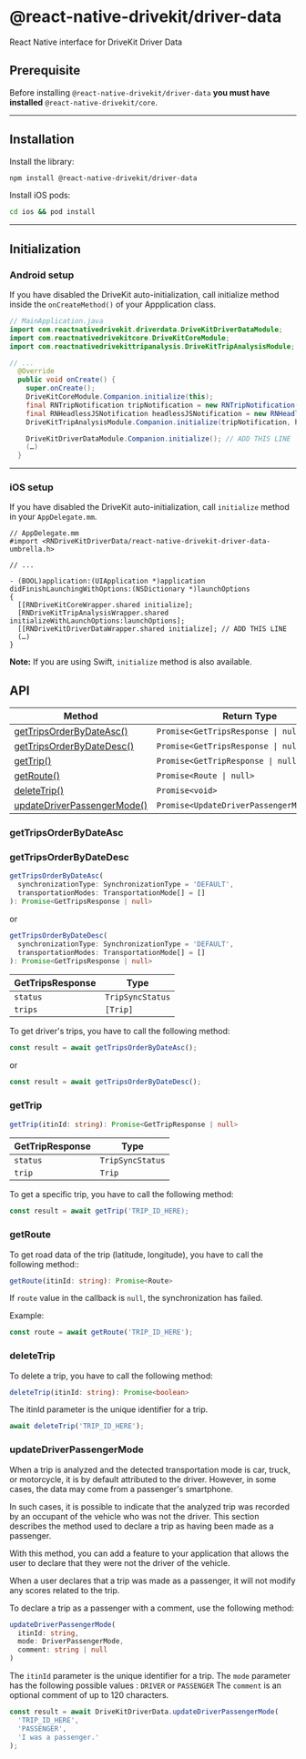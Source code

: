 # @react-native-drivekit/driver-data

React Native interface for DriveKit Driver Data

## Prerequisite

Before installing `@react-native-drivekit/driver-data` **you must have installed** `@react-native-drivekit/core`.

---

## Installation

Install the library:

```sh
npm install @react-native-drivekit/driver-data
```

Install iOS pods:

```sh
cd ios && pod install
```

---

## Initialization

### Android setup

If you have disabled the DriveKit auto-initialization, call initialize method inside the `onCreateMethod()` of your Appplication class.

```java
// MainApplication.java
import com.reactnativedrivekit.driverdata.DriveKitDriverDataModule;
import com.reactnativedrivekitcore.DriveKitCoreModule;
import com.reactnativedrivekittripanalysis.DriveKitTripAnalysisModule;

// ...
  @Override
  public void onCreate() {
    super.onCreate();
    DriveKitCoreModule.Companion.initialize(this);
    final RNTripNotification tripNotification = new RNTripNotification("Notification title", "Notification description", R.drawable.common_google_signin_btn_icon_dark)
    final RNHeadlessJSNotification headlessJSNotification = new RNHeadlessJSNotification("Notification title", "Notification description");
    DriveKitTripAnalysisModule.Companion.initialize(tripNotification, headlessJSNotification);

    DriveKitDriverDataModule.Companion.initialize(); // ADD THIS LINE
    (…)
  }
```

---

### iOS setup

If you have disabled the DriveKit auto-initialization, call `initialize` method in your `AppDelegate.mm`.

```objc
// AppDelegate.mm
#import <RNDriveKitDriverData/react-native-drivekit-driver-data-umbrella.h>

// ...

- (BOOL)application:(UIApplication *)application didFinishLaunchingWithOptions:(NSDictionary *)launchOptions
{
  [[RNDriveKitCoreWrapper.shared initialize];
  [RNDriveKitTripAnalysisWrapper.shared initializeWithLaunchOptions:launchOptions];
  [[RNDriveKitDriverDataWrapper.shared initialize]; // ADD THIS LINE
  (…)
}
```

**Note:** If you are using Swift, `initialize` method is also available.

## API

| Method                                                    | Return Type                                | iOS | Android |
| --------------------------------------------------------- | ------------------------------------------ | :-: | :-----: |
| [getTripsOrderByDateAsc()](#gettripsorderbydateasc)       | `Promise<GetTripsResponse \| null>`        | ✅  |   ✅    |
| [getTripsOrderByDateDesc()](#gettripsorderbydatedesc)     | `Promise<GetTripsResponse \| null>`        | ✅  |   ✅    |
| [getTrip()](#gettrip)                                     | `Promise<GetTripResponse \| null>`         | ✅  |   ✅    |
| [getRoute()](#getRoute)                                   | `Promise<Route \| null>`                   | ✅  |   ✅    |
| [deleteTrip()](#deletetrip)                               | `Promise<void>`                            | ✅  |   ✅    |
| [updateDriverPassengerMode()](#updatedriverpassengermode) | `Promise<UpdateDriverPassengerModeStatus>` | ✅  |   ✅    |

### getTripsOrderByDateAsc

### getTripsOrderByDateDesc

```typescript
getTripsOrderByDateAsc(
  synchronizationType: SynchronizationType = 'DEFAULT',
  transportationModes: TransportationMode[] = []
): Promise<GetTripsResponse | null>
```

or

```typescript
getTripsOrderByDateDesc(
  synchronizationType: SynchronizationType = 'DEFAULT',
  transportationModes: TransportationMode[] = []
): Promise<GetTripsResponse | null>
```

| GetTripsResponse | Type             |
| ---------------- | ---------------- |
| `status`         | `TripSyncStatus` |
| `trips`          | `[Trip]`         |

To get driver's trips, you have to call the following method:

```typescript
const result = await getTripsOrderByDateAsc();
```

or

```typescript
const result = await getTripsOrderByDateDesc();
```

### getTrip

```typescript
getTrip(itinId: string): Promise<GetTripResponse | null>
```

| GetTripResponse | Type             |
| --------------- | ---------------- |
| `status`        | `TripSyncStatus` |
| `trip`          | `Trip`           |

To get a specific trip, you have to call the following method:

```typescript
const result = await getTrip('TRIP_ID_HERE);
```

### getRoute

To get road data of the trip (latitude, longitude), you have to call the following method::

```typescript
getRoute(itinId: string): Promise<Route>
```

If `route` value in the callback is `null`, the synchronization has failed.

Example:

```typescript
const route = await getRoute('TRIP_ID_HERE');
```

### deleteTrip

To delete a trip, you have to call the following method:

```typescript
deleteTrip(itinId: string): Promise<boolean>
```

The itinId parameter is the unique identifier for a trip.

```typescript
await deleteTrip('TRIP_ID_HERE');
```

### updateDriverPassengerMode

When a trip is analyzed and the detected transportation mode is car, truck, or motorcycle, it is by default attributed to the driver. However, in some cases, the data may come from a passenger's smartphone.

In such cases, it is possible to indicate that the analyzed trip was recorded by an occupant of the vehicle who was not the driver.
This section describes the method used to declare a trip as having been made as a passenger.

With this method, you can add a feature to your application that allows the user to declare that they were not the driver of the vehicle.

When a user declares that a trip was made as a passenger, it will not modify any scores related to the trip.

To declare a trip as a passenger with a comment, use the following method:

```typescript
updateDriverPassengerMode(
  itinId: string,
  mode: DriverPassengerMode,
  comment: string | null
)
```

The `itinId` parameter is the unique identifier for a trip.
The `mode` parameter has the following possible values : `DRIVER` or `PASSENGER`
The `comment` is an optional comment of up to 120 characters.

```typescript
const result = await DriveKitDriverData.updateDriverPassengerMode(
  'TRIP_ID_HERE',
  'PASSENGER',
  'I was a passenger.'
);
```
